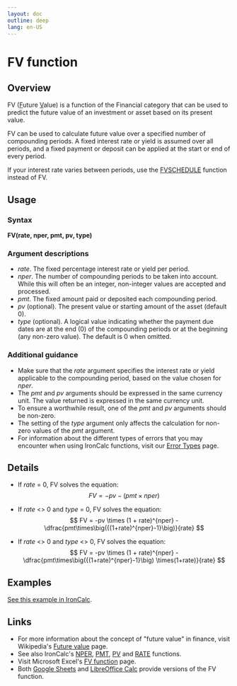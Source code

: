 ```yaml
---
layout: doc
outline: deep
lang: en-US
---
```


# FV function
## Overview
FV (<u>F</u>uture <u>V</u>alue) is a function of the Financial category that can be used to predict the future value of an investment or asset based on its present value.

FV can be used to calculate future value over a specified number of compounding periods. A fixed interest rate or yield is assumed over all periods, and a fixed payment or deposit can be applied at the start or end of every period.

If your interest rate varies between periods, use the [FVSCHEDULE](./FVSCHEDULE) function instead of FV.
## Usage
### Syntax
**FV(rate, nper, pmt, pv, type)**
### Argument descriptions
* *rate*. The fixed percentage interest rate or yield per period.
* *nper*. The number of compounding periods to be taken into account. While this will often be an integer, non-integer values are accepted and processed.
* *pmt*. The fixed amount paid or deposited each compounding period.
* *pv* (optional). The present value or starting amount of the asset (default 0).
* *type* (optional). A logical value indicating whether the payment due dates are at the end (0) of the compounding periods or at the beginning (any non-zero value). The default is 0 when omitted.

### Additional guidance
* Make sure that the *rate* argument specifies the interest rate or yield applicable to the compounding period, based on the value chosen for *nper*.
* The *pmt* and *pv* arguments should be expressed in the same currency unit. The value returned is expressed in the same currency unit.
* To ensure a worthwhile result, one of the *pmt* and *pv* arguments should be non-zero.
* The setting of the *type* argument only affects the calculation for non-zero values of the *pmt* argument.
* For information about the different types of errors that you may encounter when using IronCalc functions, visit our [Error Types](/features/error-types) page.
## Details
* If *rate* = 0, FV solves the equation:
$$
FV = -pv - (pmt \times nper)
$$

* If *rate* <> 0 and *type* = 0, FV solves the equation:
$$ FV = -pv \times (1 + rate)^{nper} - \dfrac{pmt\times\big({(1+rate)^{nper}-1}\big)}{rate}
$$
* If *rate* <> 0 and *type* <> 0, FV solves the equation:
$$ FV = -pv \times (1 + rate)^{nper} - \dfrac{pmt\times\big({(1+rate)^{nper}-1}\big) \times(1+rate)}{rate}
$$
## Examples
[See this example in IronCalc](https://app.ironcalc.com/?model=h30aj-o2HyK-1jUR8).

## Links
* For more information about the concept of "future value" in finance, visit Wikipedia's [Future value](https://en.wikipedia.org/wiki/Future_value) page.
* See also IronCalc's [NPER](./NPER), [PMT](./PMT), [PV](./PV) and [RATE](./RATE) functions.
* Visit Microsoft Excel's [FV function](https://support.microsoft.com/en-gb/office/fv-function-2eef9f44-a084-4c61-bdd8-4fe4bb1b71b3) page.
* Both [Google Sheets](https://support.google.com/docs/answer/3093224) and [LibreOffice Calc](https://wiki.documentfoundation.org/Documentation/Calc_Functions/FV) provide versions of the FV function.